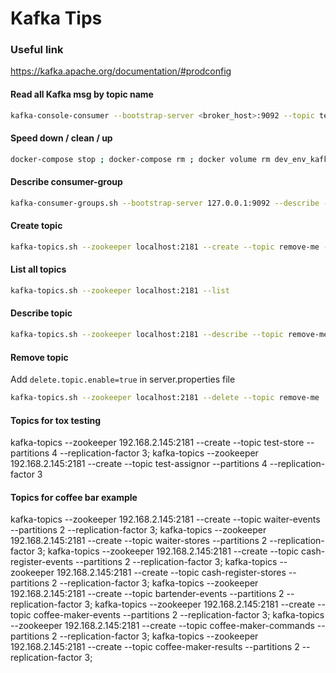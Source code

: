 # Kafka Tips

### Useful link
https://kafka.apache.org/documentation/#prodconfig

#### Read all Kafka msg by topic name
````bash
kafka-console-consumer --bootstrap-server <broker_host>:9092 --topic test --from-beginning
````

#### Speed down / clean / up
````bash
docker-compose stop ; docker-compose rm ; docker volume rm dev_env_kafka_data ; docker volume rm dev_env_zoo_log_data ; docker volume rm dev_env_zoo_data; docker-compose up -d --build
````

#### Describe consumer-group
````bash
kafka-consumer-groups.sh --bootstrap-server 127.0.0.1:9092 --describe --group test-consumer-group
````

#### Create topic
````bash
kafka-topics.sh --zookeeper localhost:2181 --create --topic remove-me --partitions 1 --replication-factor 1
````

#### List all topics
````bash
kafka-topics.sh --zookeeper localhost:2181 --list
````

#### Describe topic
```bash
kafka-topics.sh --zookeeper localhost:2181 --describe --topic remove-me
```

#### Remove topic 
Add ``delete.topic.enable=true`` in server.properties file
````bash
kafka-topics.sh --zookeeper localhost:2181 --delete --topic remove-me
````

#### Topics for tox testing
kafka-topics --zookeeper 192.168.2.145:2181 --create --topic test-store --partitions 4 --replication-factor 3;
kafka-topics --zookeeper 192.168.2.145:2181 --create --topic test-assignor --partitions 4 --replication-factor 3


#### Topics for coffee bar example
kafka-topics --zookeeper 192.168.2.145:2181 --create --topic waiter-events --partitions 2 --replication-factor 3;
kafka-topics --zookeeper 192.168.2.145:2181 --create --topic waiter-stores --partitions 2 --replication-factor 3;
kafka-topics --zookeeper 192.168.2.145:2181 --create --topic cash-register-events --partitions 2 --replication-factor 3;
kafka-topics --zookeeper 192.168.2.145:2181 --create --topic cash-register-stores --partitions 2 --replication-factor 3;
kafka-topics --zookeeper 192.168.2.145:2181 --create --topic bartender-events --partitions 2 --replication-factor 3;
kafka-topics --zookeeper 192.168.2.145:2181 --create --topic coffee-maker-events --partitions 2 --replication-factor 3;
kafka-topics --zookeeper 192.168.2.145:2181 --create --topic coffee-maker-commands --partitions 2 --replication-factor 3;
kafka-topics --zookeeper 192.168.2.145:2181 --create --topic coffee-maker-results --partitions 2 --replication-factor 3;
